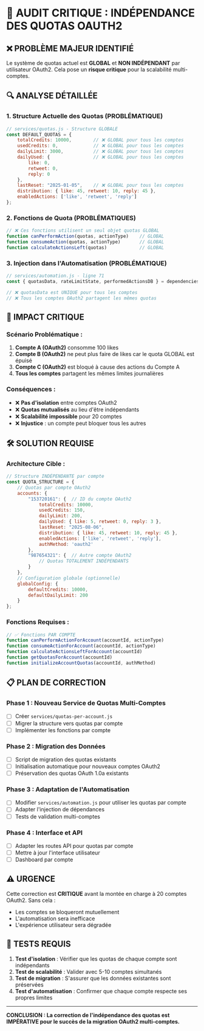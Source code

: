 # 🚨 AUDIT CRITIQUE : INDÉPENDANCE DES QUOTAS OAUTH2

## ❌ **PROBLÈME MAJEUR IDENTIFIÉ**

Le système de quotas actuel est **GLOBAL** et **NON INDÉPENDANT** par utilisateur OAuth2. Cela pose un **risque critique** pour la scalabilité multi-comptes.

## 🔍 **ANALYSE DÉTAILLÉE**

### 1. **Structure Actuelle des Quotas (PROBLÉMATIQUE)**

```javascript
// services/quotas.js - Structure GLOBALE
const DEFAULT_QUOTAS = {
    totalCredits: 10000,        // ❌ GLOBAL pour tous les comptes
    usedCredits: 0,             // ❌ GLOBAL pour tous les comptes
    dailyLimit: 3000,           // ❌ GLOBAL pour tous les comptes
    dailyUsed: {                // ❌ GLOBAL pour tous les comptes
        like: 0, 
        retweet: 0, 
        reply: 0 
    },
    lastReset: "2025-01-05",    // ❌ GLOBAL pour tous les comptes
    distribution: { like: 45, retweet: 10, reply: 45 },
    enabledActions: ['like', 'retweet', 'reply']
};
```

### 2. **Fonctions de Quota (PROBLÉMATIQUES)**

```javascript
// ❌ Ces fonctions utilisent un seul objet quotas GLOBAL
function canPerformAction(quotas, actionType)    // GLOBAL
function consumeAction(quotas, actionType)       // GLOBAL
function calculateActionsLeft(quotas)            // GLOBAL
```

### 3. **Injection dans l'Automatisation (PROBLÉMATIQUE)**

```javascript
// services/automation.js - ligne 71
const { quotasData, rateLimitState, performedActionsDB } = dependencies;

// ❌ quotasData est UNIQUE pour tous les comptes
// ❌ Tous les comptes OAuth2 partagent les mêmes quotas
```

## 🎯 **IMPACT CRITIQUE**

### **Scénario Problématique :**
1. **Compte A (OAuth2)** consomme 100 likes
2. **Compte B (OAuth2)** ne peut plus faire de likes car le quota GLOBAL est épuisé
3. **Compte C (OAuth2)** est bloqué à cause des actions du Compte A
4. **Tous les comptes** partagent les mêmes limites journalières

### **Conséquences :**
- ❌ **Pas d'isolation** entre comptes OAuth2
- ❌ **Quotas mutualisés** au lieu d'être indépendants
- ❌ **Scalabilité impossible** pour 20 comptes
- ❌ **Injustice** : un compte peut bloquer tous les autres

## 🛠️ **SOLUTION REQUISE**

### **Architecture Cible :**

```javascript
// Structure INDÉPENDANTE par compte
const QUOTA_STRUCTURE = {
    // Quotas par compte OAuth2
    accounts: {
        "153720161": {  // ID du compte OAuth2
            totalCredits: 10000,
            usedCredits: 150,
            dailyLimit: 200,
            dailyUsed: { like: 5, retweet: 0, reply: 3 },
            lastReset: "2025-08-06",
            distribution: { like: 45, retweet: 10, reply: 45 },
            enabledActions: ['like', 'retweet', 'reply'],
            authMethod: 'oauth2'
        },
        "987654321": {  // Autre compte OAuth2
            // Quotas TOTALEMENT INDÉPENDANTS
        }
    },
    // Configuration globale (optionnelle)
    globalConfig: {
        defaultCredits: 10000,
        defaultDailyLimit: 200
    }
};
```

### **Fonctions Requises :**

```javascript
// ✅ Fonctions PAR COMPTE
function canPerformActionForAccount(accountId, actionType)
function consumeActionForAccount(accountId, actionType)
function calculateActionsLeftForAccount(accountId)
function getQuotasForAccount(accountId)
function initializeAccountQuotas(accountId, authMethod)
```

## 📋 **PLAN DE CORRECTION**

### **Phase 1 : Nouveau Service de Quotas Multi-Comptes**
- [ ] Créer `services/quotas-per-account.js`
- [ ] Migrer la structure vers quotas par compte
- [ ] Implémenter les fonctions par compte

### **Phase 2 : Migration des Données**
- [ ] Script de migration des quotas existants
- [ ] Initialisation automatique pour nouveaux comptes OAuth2
- [ ] Préservation des quotas OAuth 1.0a existants

### **Phase 3 : Adaptation de l'Automatisation**
- [ ] Modifier `services/automation.js` pour utiliser les quotas par compte
- [ ] Adapter l'injection de dépendances
- [ ] Tests de validation multi-comptes

### **Phase 4 : Interface et API**
- [ ] Adapter les routes API pour quotas par compte
- [ ] Mettre à jour l'interface utilisateur
- [ ] Dashboard par compte

## ⚠️ **URGENCE**

Cette correction est **CRITIQUE** avant la montée en charge à 20 comptes OAuth2. Sans cela :
- Les comptes se bloqueront mutuellement
- L'automatisation sera inefficace
- L'expérience utilisateur sera dégradée

## 🧪 **TESTS REQUIS**

1. **Test d'isolation** : Vérifier que les quotas de chaque compte sont indépendants
2. **Test de scalabilité** : Valider avec 5-10 comptes simultanés
3. **Test de migration** : S'assurer que les données existantes sont préservées
4. **Test d'automatisation** : Confirmer que chaque compte respecte ses propres limites

---

**CONCLUSION : La correction de l'indépendance des quotas est IMPÉRATIVE pour le succès de la migration OAuth2 multi-comptes.**
